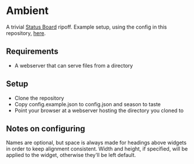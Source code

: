 # Ambient

A trivial [Status Board](http://www.panic.com/statusboard/) ripoff. Example
setup, using the config in this repository, [here](http://colons.co/ambient/).

## Requirements

- A webserver that can serve files from a directory

## Setup

- Clone the repository
- Copy config.example.json to config.json and season to taste
- Point your browser at a webserver hosting the directory you cloned to

## Notes on configuring

Names are optional, but space is always made for headings above widgets in
order to keep alignment consistent. Width and height, if specified, will be
applied to the widget, otherwise they'll be left default.
